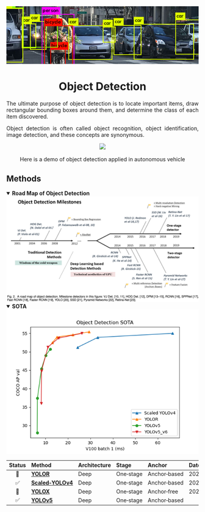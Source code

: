 <div align="center">
<img src="data/object_detection.png" width="1000">

Object Detection
=============================
</div>

<div align="justify">

The ultimate purpose of object detection is to locate important items, draw
rectangular bounding boxes around them, and determine the class of each item
discovered.

Object detection is often called object recognition, object identification,
image detection, and these concepts are synonymous.

<div align="center">
	<img src="data/object_detection_01.gif" height="200">
	<p>Here is a demo of object detection applied in autonomous vehicle</p>
</div>

## Methods

<details open>
<summary><b>Road Map of Object Detection</b></summary>

<div align="center">
	<img src="data/milestones.png">
</div>
</details>

<details open>
<summary><b>SOTA</b></summary>

<div align="center">
	<img src="data/object_detection_sota.png">
</div>
</details>

| Status | Method                                      | Architecture | Stage           | Anchor             | Date       | Publication    |
|:------:|---------------------------------------------|--------------|-----------------|--------------------|------------|----------------|
|   🔄   | [**YOLOR**](yolor.md)                       | Deep         | One&#8209;stage | Anchor&#8209;based | 2021/05/10 | arXiv          |
|   ✅    | [**Scaled&#8209;YOLOv4**](scaled_yolov4.md) | Deep         | One&#8209;stage | Anchor&#8209;based | 2021/06/25 | CVPR&nbsp;2021 |
|   🔄   | [**YOLOX**](yolox.md)                       | Deep         | One&#8209;stage | Anchor&#8209;free  | 2021/08/06 | arXiv          |
|   ✅    | [**YOLOv5**](yolov5.md)                     | Deep         | One&#8209;stage | Anchor&#8209;based |            |                |

</div>
